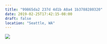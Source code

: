 ```yaml
---
title: "99865da2 237d 4d1b A8a4 1b3788280320"
date: 2019-02-25T17:42:15-08:00
draft: false
location: "Seattle, WA"
---
```


![](https://d17enza3bfujl8.cloudfront.net/DSCF3091_01.jpg)

